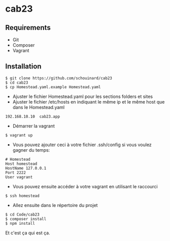 # cab23

## Requirements
 * Git
 * Composer
 * Vagrant
## Installation

```
$ git clone https://github.com/schouinard/cab23
$ cd cab23
$ cp Homestead.yaml.example Homestead.yaml
``` 

 * Ajuster le fichier Homestead.yaml pour les sections folders et sites
 * Ajuster le fichier /etc/hosts en indiquant le même ip et le même host que dans le Homestead.yaml
 
  ```
  192.168.10.10  cab23.app
  ```
  
  * Démarrer la vagrant
  
  ```
  $ vagrant up
  ```
  
  * Vous pouvez ajouter ceci à votre fichier .ssh/config si vous voulez gagner du temps:
  
  ```
  # Homestead
  Host homestead
  HostName 127.0.0.1
  Port 2222
  User vagrant
  ```
  
  * Vous pouvez ensuite accéder à votre vagrant en utilisant le raccourci
  ```
  $ ssh homestead
  ```
  * Allez ensuite dans le répertoire du projet
  
```
$ cd Code/cab23
$ composer install
$ npm install
```

Et c'est ça qui est ça.
  
  
